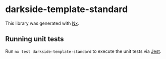 # darkside-template-standard

This library was generated with [Nx](https://nx.dev).

## Running unit tests

Run `nx test darkside-template-standard` to execute the unit tests via [Jest](https://jestjs.io).
